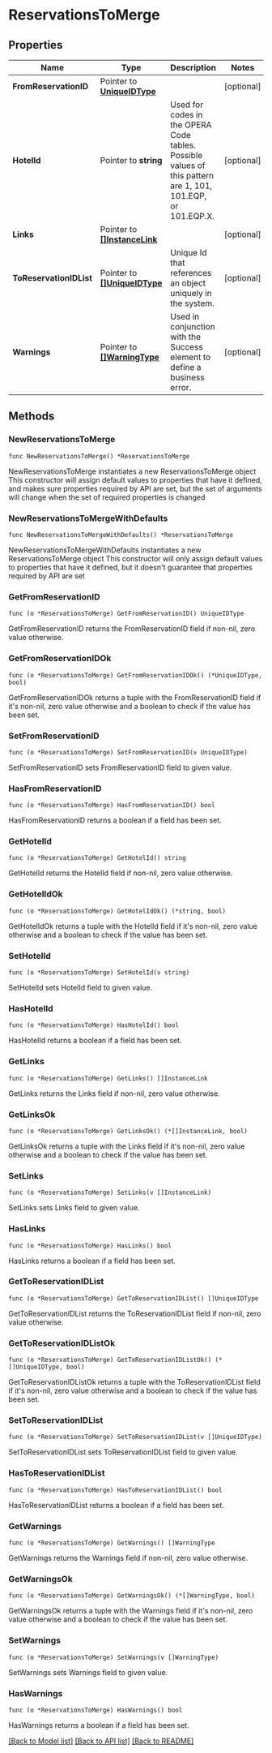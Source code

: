 # ReservationsToMerge

## Properties

Name | Type | Description | Notes
------------ | ------------- | ------------- | -------------
**FromReservationID** | Pointer to [**UniqueIDType**](UniqueIDType.md) |  | [optional] 
**HotelId** | Pointer to **string** | Used for codes in the OPERA Code tables. Possible values of this pattern are 1, 101, 101.EQP, or 101.EQP.X. | [optional] 
**Links** | Pointer to [**[]InstanceLink**](InstanceLink.md) |  | [optional] 
**ToReservationIDList** | Pointer to [**[]UniqueIDType**](UniqueIDType.md) | Unique Id that references an object uniquely in the system. | [optional] 
**Warnings** | Pointer to [**[]WarningType**](WarningType.md) | Used in conjunction with the Success element to define a business error. | [optional] 

## Methods

### NewReservationsToMerge

`func NewReservationsToMerge() *ReservationsToMerge`

NewReservationsToMerge instantiates a new ReservationsToMerge object
This constructor will assign default values to properties that have it defined,
and makes sure properties required by API are set, but the set of arguments
will change when the set of required properties is changed

### NewReservationsToMergeWithDefaults

`func NewReservationsToMergeWithDefaults() *ReservationsToMerge`

NewReservationsToMergeWithDefaults instantiates a new ReservationsToMerge object
This constructor will only assign default values to properties that have it defined,
but it doesn't guarantee that properties required by API are set

### GetFromReservationID

`func (o *ReservationsToMerge) GetFromReservationID() UniqueIDType`

GetFromReservationID returns the FromReservationID field if non-nil, zero value otherwise.

### GetFromReservationIDOk

`func (o *ReservationsToMerge) GetFromReservationIDOk() (*UniqueIDType, bool)`

GetFromReservationIDOk returns a tuple with the FromReservationID field if it's non-nil, zero value otherwise
and a boolean to check if the value has been set.

### SetFromReservationID

`func (o *ReservationsToMerge) SetFromReservationID(v UniqueIDType)`

SetFromReservationID sets FromReservationID field to given value.

### HasFromReservationID

`func (o *ReservationsToMerge) HasFromReservationID() bool`

HasFromReservationID returns a boolean if a field has been set.

### GetHotelId

`func (o *ReservationsToMerge) GetHotelId() string`

GetHotelId returns the HotelId field if non-nil, zero value otherwise.

### GetHotelIdOk

`func (o *ReservationsToMerge) GetHotelIdOk() (*string, bool)`

GetHotelIdOk returns a tuple with the HotelId field if it's non-nil, zero value otherwise
and a boolean to check if the value has been set.

### SetHotelId

`func (o *ReservationsToMerge) SetHotelId(v string)`

SetHotelId sets HotelId field to given value.

### HasHotelId

`func (o *ReservationsToMerge) HasHotelId() bool`

HasHotelId returns a boolean if a field has been set.

### GetLinks

`func (o *ReservationsToMerge) GetLinks() []InstanceLink`

GetLinks returns the Links field if non-nil, zero value otherwise.

### GetLinksOk

`func (o *ReservationsToMerge) GetLinksOk() (*[]InstanceLink, bool)`

GetLinksOk returns a tuple with the Links field if it's non-nil, zero value otherwise
and a boolean to check if the value has been set.

### SetLinks

`func (o *ReservationsToMerge) SetLinks(v []InstanceLink)`

SetLinks sets Links field to given value.

### HasLinks

`func (o *ReservationsToMerge) HasLinks() bool`

HasLinks returns a boolean if a field has been set.

### GetToReservationIDList

`func (o *ReservationsToMerge) GetToReservationIDList() []UniqueIDType`

GetToReservationIDList returns the ToReservationIDList field if non-nil, zero value otherwise.

### GetToReservationIDListOk

`func (o *ReservationsToMerge) GetToReservationIDListOk() (*[]UniqueIDType, bool)`

GetToReservationIDListOk returns a tuple with the ToReservationIDList field if it's non-nil, zero value otherwise
and a boolean to check if the value has been set.

### SetToReservationIDList

`func (o *ReservationsToMerge) SetToReservationIDList(v []UniqueIDType)`

SetToReservationIDList sets ToReservationIDList field to given value.

### HasToReservationIDList

`func (o *ReservationsToMerge) HasToReservationIDList() bool`

HasToReservationIDList returns a boolean if a field has been set.

### GetWarnings

`func (o *ReservationsToMerge) GetWarnings() []WarningType`

GetWarnings returns the Warnings field if non-nil, zero value otherwise.

### GetWarningsOk

`func (o *ReservationsToMerge) GetWarningsOk() (*[]WarningType, bool)`

GetWarningsOk returns a tuple with the Warnings field if it's non-nil, zero value otherwise
and a boolean to check if the value has been set.

### SetWarnings

`func (o *ReservationsToMerge) SetWarnings(v []WarningType)`

SetWarnings sets Warnings field to given value.

### HasWarnings

`func (o *ReservationsToMerge) HasWarnings() bool`

HasWarnings returns a boolean if a field has been set.


[[Back to Model list]](../README.md#documentation-for-models) [[Back to API list]](../README.md#documentation-for-api-endpoints) [[Back to README]](../README.md)



